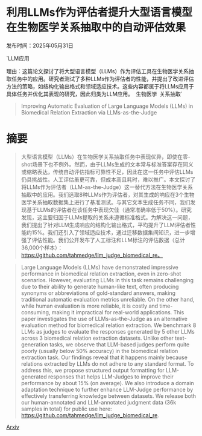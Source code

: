 # 利用LLMs作为评估者提升大型语言模型在生物医学关系抽取中的自动评估效果

发布时间：2025年05月31日

`LLM应用

理由：这篇论文探讨了将大型语言模型（LLMs）作为评估工具在生物医学关系抽取任务中的应用。研究者测试了多种LLMs作为评估者的性能，并提出了改进评估方法的策略，如结构化输出格式和领域适应技术。这些内容都属于将LLMs应用于具体任务并优化其表现的研究，因此归类为LLM应用。` `生物医学` `关系抽取`

> Improving Automatic Evaluation of Large Language Models (LLMs) in Biomedical Relation Extraction via LLMs-as-the-Judge

# 摘要

> 大型语言模型（LLMs）在生物医学关系抽取任务中表现优异，即使在零-shot场景下也不例外。然而，由于LLMs生成的文本常与标准答案存在同义或缩略表达，传统自动评估指标可靠性不足，因此在这一任务中评估LLMs仍具挑战性。人工评估虽更可靠，但成本高且耗时，难以推广。本文探讨了将LLMs作为评估者（LLM-as-the-Judge）这一替代方法在生物医学关系抽取中的应用。我们选取8种LLMs作为评估者，对其生成的响应在3个生物医学关系抽取数据集上进行了基准测试。与其它文本生成任务不同，我们发现基于LLMs的评估者在该任务中表现欠佳（通常准确率低于50%）。研究发现，这主要归因于LLMs提取的关系未遵循标准格式。为解决这一问题，我们提出了针对LLM生成响应的结构化输出格式，平均提升了LLM评估者性能约15%。我们还引入了领域适应技术，通过迁移数据集间知识，进一步增强了评估性能。我们公开发布了人工标注和LLM标注的评估数据（总计36,000个样本）：https://github.com/tahmedge/llm_judge_biomedical_re。

> Large Language Models (LLMs) have demonstrated impressive performance in biomedical relation extraction, even in zero-shot scenarios. However, evaluating LLMs in this task remains challenging due to their ability to generate human-like text, often producing synonyms or abbreviations of gold-standard answers, making traditional automatic evaluation metrics unreliable. On the other hand, while human evaluation is more reliable, it is costly and time-consuming, making it impractical for real-world applications. This paper investigates the use of LLMs-as-the-Judge as an alternative evaluation method for biomedical relation extraction. We benchmark 8 LLMs as judges to evaluate the responses generated by 5 other LLMs across 3 biomedical relation extraction datasets. Unlike other text-generation tasks, we observe that LLM-based judges perform quite poorly (usually below 50% accuracy) in the biomedical relation extraction task. Our findings reveal that it happens mainly because relations extracted by LLMs do not adhere to any standard format. To address this, we propose structured output formatting for LLM-generated responses that helps LLM-Judges to improve their performance by about 15% (on average). We also introduce a domain adaptation technique to further enhance LLM-Judge performance by effectively transferring knowledge between datasets. We release both our human-annotated and LLM-annotated judgment data (36k samples in total) for public use here: https://github.com/tahmedge/llm_judge_biomedical_re.

[Arxiv](https://arxiv.org/abs/2506.00777)